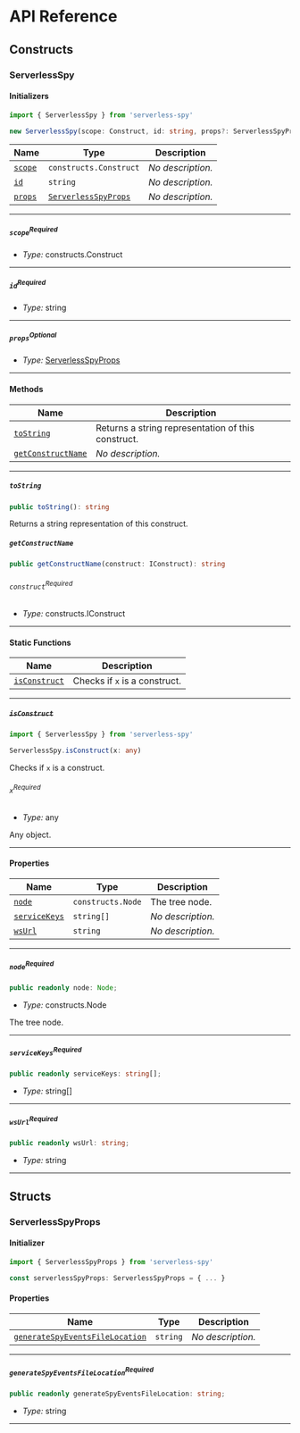 # API Reference <a name="API Reference" id="api-reference"></a>

## Constructs <a name="Constructs" id="Constructs"></a>

### ServerlessSpy <a name="ServerlessSpy" id="serverless-spy.ServerlessSpy"></a>

#### Initializers <a name="Initializers" id="serverless-spy.ServerlessSpy.Initializer"></a>

```typescript
import { ServerlessSpy } from 'serverless-spy'

new ServerlessSpy(scope: Construct, id: string, props?: ServerlessSpyProps)
```

| **Name** | **Type** | **Description** |
| --- | --- | --- |
| <code><a href="#serverless-spy.ServerlessSpy.Initializer.parameter.scope">scope</a></code> | <code>constructs.Construct</code> | *No description.* |
| <code><a href="#serverless-spy.ServerlessSpy.Initializer.parameter.id">id</a></code> | <code>string</code> | *No description.* |
| <code><a href="#serverless-spy.ServerlessSpy.Initializer.parameter.props">props</a></code> | <code><a href="#serverless-spy.ServerlessSpyProps">ServerlessSpyProps</a></code> | *No description.* |

---

##### `scope`<sup>Required</sup> <a name="scope" id="serverless-spy.ServerlessSpy.Initializer.parameter.scope"></a>

- *Type:* constructs.Construct

---

##### `id`<sup>Required</sup> <a name="id" id="serverless-spy.ServerlessSpy.Initializer.parameter.id"></a>

- *Type:* string

---

##### `props`<sup>Optional</sup> <a name="props" id="serverless-spy.ServerlessSpy.Initializer.parameter.props"></a>

- *Type:* <a href="#serverless-spy.ServerlessSpyProps">ServerlessSpyProps</a>

---

#### Methods <a name="Methods" id="Methods"></a>

| **Name** | **Description** |
| --- | --- |
| <code><a href="#serverless-spy.ServerlessSpy.toString">toString</a></code> | Returns a string representation of this construct. |
| <code><a href="#serverless-spy.ServerlessSpy.getConstructName">getConstructName</a></code> | *No description.* |

---

##### `toString` <a name="toString" id="serverless-spy.ServerlessSpy.toString"></a>

```typescript
public toString(): string
```

Returns a string representation of this construct.

##### `getConstructName` <a name="getConstructName" id="serverless-spy.ServerlessSpy.getConstructName"></a>

```typescript
public getConstructName(construct: IConstruct): string
```

###### `construct`<sup>Required</sup> <a name="construct" id="serverless-spy.ServerlessSpy.getConstructName.parameter.construct"></a>

- *Type:* constructs.IConstruct

---

#### Static Functions <a name="Static Functions" id="Static Functions"></a>

| **Name** | **Description** |
| --- | --- |
| <code><a href="#serverless-spy.ServerlessSpy.isConstruct">isConstruct</a></code> | Checks if `x` is a construct. |

---

##### ~~`isConstruct`~~ <a name="isConstruct" id="serverless-spy.ServerlessSpy.isConstruct"></a>

```typescript
import { ServerlessSpy } from 'serverless-spy'

ServerlessSpy.isConstruct(x: any)
```

Checks if `x` is a construct.

###### `x`<sup>Required</sup> <a name="x" id="serverless-spy.ServerlessSpy.isConstruct.parameter.x"></a>

- *Type:* any

Any object.

---

#### Properties <a name="Properties" id="Properties"></a>

| **Name** | **Type** | **Description** |
| --- | --- | --- |
| <code><a href="#serverless-spy.ServerlessSpy.property.node">node</a></code> | <code>constructs.Node</code> | The tree node. |
| <code><a href="#serverless-spy.ServerlessSpy.property.serviceKeys">serviceKeys</a></code> | <code>string[]</code> | *No description.* |
| <code><a href="#serverless-spy.ServerlessSpy.property.wsUrl">wsUrl</a></code> | <code>string</code> | *No description.* |

---

##### `node`<sup>Required</sup> <a name="node" id="serverless-spy.ServerlessSpy.property.node"></a>

```typescript
public readonly node: Node;
```

- *Type:* constructs.Node

The tree node.

---

##### `serviceKeys`<sup>Required</sup> <a name="serviceKeys" id="serverless-spy.ServerlessSpy.property.serviceKeys"></a>

```typescript
public readonly serviceKeys: string[];
```

- *Type:* string[]

---

##### `wsUrl`<sup>Required</sup> <a name="wsUrl" id="serverless-spy.ServerlessSpy.property.wsUrl"></a>

```typescript
public readonly wsUrl: string;
```

- *Type:* string

---


## Structs <a name="Structs" id="Structs"></a>

### ServerlessSpyProps <a name="ServerlessSpyProps" id="serverless-spy.ServerlessSpyProps"></a>

#### Initializer <a name="Initializer" id="serverless-spy.ServerlessSpyProps.Initializer"></a>

```typescript
import { ServerlessSpyProps } from 'serverless-spy'

const serverlessSpyProps: ServerlessSpyProps = { ... }
```

#### Properties <a name="Properties" id="Properties"></a>

| **Name** | **Type** | **Description** |
| --- | --- | --- |
| <code><a href="#serverless-spy.ServerlessSpyProps.property.generateSpyEventsFileLocation">generateSpyEventsFileLocation</a></code> | <code>string</code> | *No description.* |

---

##### `generateSpyEventsFileLocation`<sup>Required</sup> <a name="generateSpyEventsFileLocation" id="serverless-spy.ServerlessSpyProps.property.generateSpyEventsFileLocation"></a>

```typescript
public readonly generateSpyEventsFileLocation: string;
```

- *Type:* string

---



